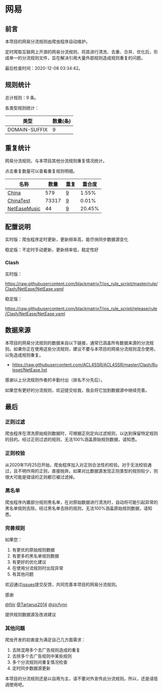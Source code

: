 # 网易

## 前言

本项目的网易分流规则由爬虫程序自动维护。

定时爬取互联网上开源的网易分流规则，将其进行清洗、去重、合并、优化后，形成单一的分流规则文件，旨在解决引用大量外部规则造成规则重复的问题。




最后检查时间：2020-12-08 03:34:42。

## 规则统计

总计规则：9 条。

各类型规则统计：

| 类型 | 数量(条) |
| ---- | ---- |
| DOMAIN-SUFFIX | 9 |
## 重复统计

网易分流规则，与本项目其他分流规则重复情况统计。

点击重复数量可以查看重复规则明细。

| 名称 | 数量 | 重复 | 重合度 |
| ---- | ---- | ---- | ------ |
|  [China](https://github.com/blackmatrix7/ios_rule_script/tree/master/rule/Clash/China)    | 579   | [9](https://github.com/blackmatrix7/ios_rule_script/tree/master/rule/Clash/NetEase/Repeat.list)   |   1.55% |
|  [ChinaTest](https://github.com/blackmatrix7/ios_rule_script/tree/master/rule/Clash/ChinaTest)    | 73317   | [9](https://github.com/blackmatrix7/ios_rule_script/tree/master/rule/Clash/NetEase/Repeat.list)   |   0.01% |
|  [NetEaseMusic](https://github.com/blackmatrix7/ios_rule_script/tree/master/rule/Clash/NetEaseMusic)    | 44   | [9](https://github.com/blackmatrix7/ios_rule_script/tree/master/rule/Clash/NetEase/Repeat.list)   |   20.45% |
## 配置说明

实时版：爬虫程序定时更新，更新频率高，能尽快同步数据源变化

稳定版：不定时手动更新，更新频率低，稳定性好

### Clash 
实时版：

https://raw.githubusercontent.com/blackmatrix7/ios_rule_script/master/rule/Clash/NetEase/NetEase.yaml

稳定版：

https://raw.githubusercontent.com/blackmatrix7/ios_rule_script/release/rule/Clash/NetEase/NetEase.yaml

## 数据来源

本项目的网易分流规则的数据来自以下链接，通常已涵盖所有数据来源的分流规则。如果你正在使用这些分流规则，建议不要与本项目的网易分流规则混合使用，以免造成规则重复。

- https://raw.githubusercontent.com/ACL4SSR/ACL4SSR/master/Clash/Ruleset/NetEase.list


感谢以上分流规则作者的辛勤付出（排名不分先后）。

如果您有更好的分流规则，欢迎提交给我，我会将它加到数据源中继续完善。

## 最后

### 正则过滤

爬虫程序在清洗原始规则数据时，可根据正则定向过滤规则，以达到保留特定规则的目的。经过正则过滤的规则，无法100%涵盖原始规则数据，请知悉。

### 正则校验

从2020年11月25日开始，爬虫程序加入对正则合法性的校验。对于无法校验通过，且不明作用的正则，直接抛弃。如果对比数据源发现正则类型的规则较少，则很大可能是错误的正则都已被过滤掉。

### 黑名单

爬虫程序内置部分规则黑名单，在对原始数据进行清洗时，自动将可能引起异常的黑名单规则去除。经过黑名单去除的规则，无法100%涵盖原始规则数据，请知悉。

### 完善规则

如果您：

1. 有更优的原始规则数据
2. 有更多的黑名单规则数据
3. 有更好的优化建议
4. 在使用分流规则时出现异常
5. 有其他问题

欢迎通过[issues](https://github.com/blackmatrix7/ios_rule_script/issues/new)提交反馈，共同完善本项目的网易分流规则。

感谢

[@fiiir](https://github.com/fiiir) [@Tartarus2014](https://github.com/Tartarus2014) [@zjcfynn](https://github.com/zjcfynn) 

提供规则数据源及改进建议

### 其他问题

爬虫开发的初衷是为满足自己几方面需求：

1. 去除混用多个去广告规则造成的重复
2. 去除多个去广告规则中某些规则
3. 多个分流规则间重复情况检查
4. 定时同步数据源更新

本项目的分流规则还是以自用为主，请不要对外宣传此分流规则。所以，还是请低调使用吧。